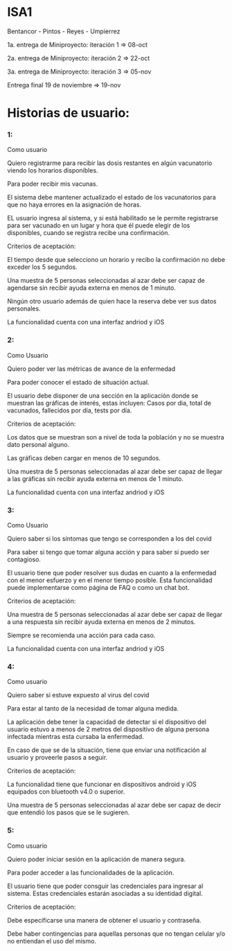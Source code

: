# ISA1
Bentancor - Pintos - Reyes - Umpierrez

1a. entrega de Miniproyecto: iteración 1 => 08-oct

2a. entrega de Miniproyecto: iteración 2 => 22-oct

3a. entrega de Miniproyecto: iteración 3 => 05-nov

Entrega final 19 de noviembre => 19-nov

# Historias de usuario:

### 1:
Como usuario

Quiero registrarme para recibir las dosis restantes en algún vacunatorio viendo los horarios disponibles.

Para poder recibir mis vacunas.

El sistema debe mantener actualizado el estado de los vacunatorios para que no haya errores en la asignación de horas.

EL usuario ingresa al sistema, y si está habilitado se le permite registrarse para ser vacunado en un lugar y hora que él puede elegir de los disponibles, cuando se registra recibe una confirmación.

Criterios de aceptación:

El tiempo desde que selecciono un horario y recibo la confirmación no debe exceder los 5 segundos.

Una muestra de 5 personas seleccionadas al azar debe ser capaz de agendarse sin recibir ayuda externa en menos de 1 minuto.

Ningún otro usuario además de quien hace la reserva debe ver sus datos personales.

La funcionalidad cuenta con una interfaz andriod y iOS

### 2:

Como Usuario

Quiero poder ver las métricas de avance de la enfermedad

Para poder conocer el estado de situación actual.

El usuario debe disponer de una sección en la aplicación donde se muestran las gráficas de interés, estas incluyen: Casos por dia, total de vacunados, fallecidos por día, tests por día.

Criterios de aceptación:

Los datos que se muestran son a nivel de toda la población y no se muestra dato personal alguno.

Las gráficas deben cargar en menos de 10 segundos.

Una muestra de 5 personas seleccionadas al azar debe ser capaz de llegar a las gráficas sin recibir ayuda externa en menos de 1 minuto.

La funcionalidad cuenta con una interfaz andriod y iOS

### 3:

Como Usuario

Quiero saber si los síntomas que tengo se corresponden a los del covid

Para saber si tengo que tomar alguna acción y para saber si puedo ser contagioso.


El usuario tiene que poder resolver sus dudas en cuanto a la enfermedad con el menor esfuerzo y en el menor tiempo posible. Esta funcionalidad puede implementarse como página de FAQ o como un chat bot.


Criterios de aceptación:

Una muestra de 5 personas seleccionadas al azar debe ser capaz de llegar a una respuesta sin recibir ayuda externa en menos de 2 minutos.

Siempre se recomienda una acción para cada caso.

La funcionalidad cuenta con una interfaz andriod y iOS

### 4:

Como usuario

Quiero saber si estuve expuesto al virus del covid

Para estar al tanto de la necesidad de tomar alguna medida.

La aplicación debe tener la capacidad de detectar si el dispositivo del usuario estuvo a menos de 2 metros del dispositivo de alguna persona infectada mientras esta cursaba la enfermedad. 

En caso de que se de la situación, tiene que enviar una notificación al usuario y proveerle pasos a seguir.

Criterios de aceptación:

La funcionalidad tiene que funcionar en dispositivos android y iOS equipados con bluetooth v4.0 o superior.

Una muestra de 5 personas seleccionadas al azar debe ser capaz de decir que entendió los pasos que se le sugieren.

### 5:

Como usuario

Quiero poder iniciar sesión en la aplicación de manera segura.

Para poder acceder a las funcionalidades de la aplicación.

El usuario tiene que poder consguir las credenciales para ingresar al sistema. Estas credenciales estarán asociadas a su identidad digital.


Criterios de aceptación:

Debe especificarse una manera de obtener el usuario y contraseña.

Debe haber contingencias para aquellas personas que no tengan celular y/o no entiendan el uso del mismo.
